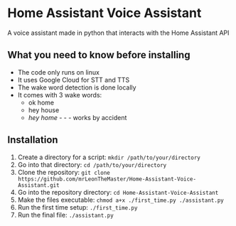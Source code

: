 # Home Assistant Voice Assistant
A voice assistant made in python that interacts with the Home Assistant API

## What you need to know before installing
* The code only runs on linux
* It uses Google Cloud for STT and TTS
* The wake word detection is done locally
* It comes with 3 wake words:
  * ok home
  * hey house
  * _hey home_ - - - works by accident
## Installation
1. Create a directory for a script: `mkdir /path/to/your/directory`
2. Go into that directory: `cd /path/to/your/directory`
3. Clone the repository: `git clone https://github.com/mrLeonTheMaster/Home-Assistant-Voice-Assistant.git`
4. Go into the repository directory: `cd Home-Assistant-Voice-Assistant`
5. Make the files executable: `chmod a+x ./first_time.py ./assistant.py`
6. Run the first time setup: `./first_time.py`
7. Run the final file: `./assistant.py`

